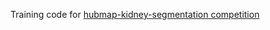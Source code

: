 Training code for [hubmap-kidney-segmentation competition](https://www.kaggle.com/c/hubmap-kidney-segmentation)